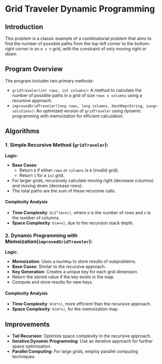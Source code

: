 # Grid Traveler Dynamic Programming

## Introduction

This problem is a classic example of a combinatorial problem that aims to find the number of possible paths from the top-left corner to the bottom-right corner in an `m x n` grid, with the constraint of only moving right or down.

## Program Overview

The program includes two primary methods:

- `gridTraveler(int rows, int columns)`: A method to calculate the number of possible paths in a grid of size `rows x columns` using a recursive approach.
- `improvedGridTraveler(long rows, long columns, HashMap<String, Long> solutions)`: An optimized version of `gridTraveler` using dynamic programming with memoization for efficient calculation.

## Algorithms

### **1. Simple Recursive Method (`gridTraveler`):**

**Logic:**

- **Base Cases**:
  - Return `0` if either `rows` or `columns` is `0` (invalid grid).
  - Return `1` for a `1x1` grid.
- For larger grids, recursively calculate moving right (decrease columns) and moving down (decrease rows).
- The total paths are the sum of these recursive calls.

#### Complexity Analysis

- **Time Complexity**: `O(2^(m+n))`, where `m` is the number of rows and `n` is the number of columns.
- **Space Complexity**: `O(m+n)`, due to the recursion stack depth.

### **2. Dynamic Programming with Memoization(`improvedGridTraveler`):**

**Logic:**

- **Memoization**: Uses a `HashMap` to store results of subproblems.
- **Base Cases**: Similar to the recursive approach.
- **Key Generation**: Creates a unique key for each grid dimension.
- Return the stored value if the key exists in the map.
- Compute and store results for new keys.

#### Complexity Analysis

- **Time Complexity**: `O(m*n)`, more efficient than the recursive approach.
- **Space Complexity**: `O(m*n)`, for the memoization map.

## Improvements

- **Tail Recursion**: Optimize space complexity in the recursive approach.
- **Iterative Dynamic Programming**: Use an iterative approach for further space optimization.
- **Parallel Computing**: For large grids, employ parallel computing techniques.
